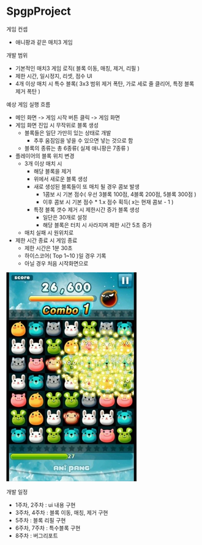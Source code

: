 # SpgpProject

게임 컨셉
- 애니팡과 같은 매치3 게임

개발 범위
- 기본적인 매치3 게임 로직( 블록 이동, 매칭, 제거, 리필 )
- 제한 시간, 일시정지, 리셋, 점수 UI
- 4개 이상 매치 시 특수 블록( 3x3 범위 제거 폭탄, 가로 세로 줄 클리어, 특정 블록 제거 폭탄 )

예상 게임 실행 흐름
- 메인 화면 -> 게임 시작 버튼 클릭 -> 게임 화면
- 게임 화면 진입 시 무작위로 블록 생성
	- 블록들은 일단 가만히 있는 상태로 개발
		- 추후 움짐임을 넣을 수 있으면 넣는 것으로 함
	- 블록의 종류는 총 6종류( 실제 애니팡은 7종류 )
- 플레이어의 블록 위치 변경
	- 3개 이상 매치 시
		- 해당 블록을 제거
		- 위에서 새로운 블록 생성
		- 새로 생성된 블록들이 또 매치 될 경우 콤보 발생
			- 1콤보 시 기본 점수( 우선 3블록 100점, 4블록 200점, 5블록 300점 )
			- 이후 콤보 시 기본 점수 * 1.x 점수 획득( x는 현재 콤보 - 1 )
		- 특정 블록 갯수 제거 시 제한시간 증가 블록 생성
			- 일단은 30개로 설정
			- 해당 블록은 터치 시 사라지며 제한 시간 5초 증가
	- 매치 실패 시 원위치로
- 제한 시간 종료 시 게임 종료
	- 제한 시간은 1분 30초
	- 하이스코어( Top 1~10 )일 경우 기록
	- 아닐 경우 처음 시작화면으로


![게임 스크린샷](./images/GamePlay.jpeg)

개발 일정
- 1주차, 2주차 : ui 내용 구현
- 3주차, 4주차 : 블록 이동, 매칭, 제거 구현
- 5주차 : 블록 리필 구현
- 6주차, 7주차 : 특수블록 구현
- 8주차 : 버그리포트